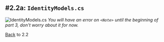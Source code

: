 #2.2a: `IdentityModels.cs`
---
![IdentityModels.cs](/assets/2.2a-A.png)
*You will have an error on `<Note>` until the beginning of part 3, don't worry about it for now.*

[Back](2.2-IdentityModelsSetup.md) to 2.2